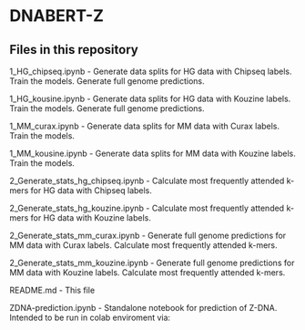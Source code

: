 # DNABERT-Z

## Files in this repository

1_HG_chipseq.ipynb - Generate data splits for HG data with Chipseq labels. Train the models. Generate full genome predictions.

1_HG_kousine.ipynb - Generate data splits for HG data with Kouzine labels. Train the models. Generate full genome predictions.

1_MM_curax.ipynb - Generate data splits for MM data with Curax labels. Train the models.

1_MM_kousine.ipynb - Generate data splits for MM data with Kouzine labels. Train the models.

2_Generate_stats_hg_chipseq.ipynb - Calculate most frequently attended k-mers for HG data with Chipseq labels.

2_Generate_stats_hg_kouzine.ipynb - Calculate most frequently attended k-mers for HG data with Kouzine labels.

2_Generate_stats_mm_curax.ipynb - Generate full genome predictions for MM data with Curax labels. Calculate most frequently attended k-mers.

2_Generate_stats_mm_kouzine.ipynb - Generate full genome predictions for MM data with Kouzine labels. Calculate most frequently attended k-mers.

README.md - This file

ZDNA-prediction.ipynb - Standalone notebook for prediction of Z-DNA. Intended to be run in colab enviroment via:
